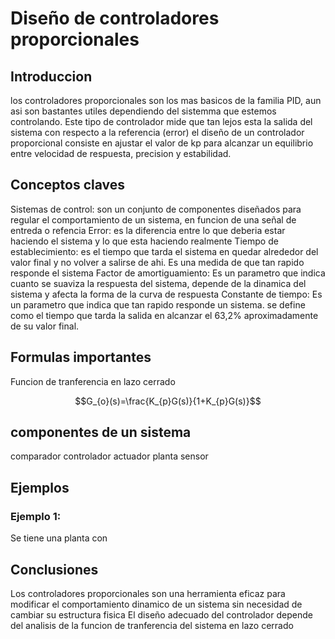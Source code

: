 # Diseño de controladores proporcionales
## Introduccion 
los controladores proporcionales son los mas basicos de la familia PID, aun asi son bastantes utiles dependiendo del sistemma que estemos controlando. Este tipo de controlador mide que tan lejos esta la salida del sistema con respecto a la referencia (error)
el diseño de un controlador proporcional consiste en ajustar el valor de kp para alcanzar un equilibrio entre velocidad de respuesta, precision y estabilidad.

## Conceptos claves
Sistemas de control: son un conjunto de componentes diseñados para regular el comportamiento de un sistema, en funcion de una señal de entreda o refencia 
Error: es la diferencia entre lo que deberia estar haciendo el sistema y lo que esta haciendo realmente 
Tiempo de establecimiento: es el tiempo que tarda el sistema en quedar alrededor del valor final y no volver a salirse de ahi. Es una medida de que tan rapido responde el sistema
Factor de amortiguamiento: Es un parametro que indica cuanto se suaviza la respuesta del sistema, depende de la dinamica del sistema y afecta la forma de la curva de respuesta
Constante de tiempo: Es un parametro que indica que tan rapido responde un sistema. se define como el tiempo que tarda la salida en alcanzar el 63,2% aproximadamente de su valor final.
## Formulas importantes
Funcion de tranferencia en lazo cerrado

$$G_{o}(s)=\frac{K_{p}G(s)}{1+K_{p}G(s)}$$

## componentes de un sistema
comparador
controlador
actuador
planta
sensor

## Ejemplos
### Ejemplo 1:
Se tiene una planta con 
## Conclusiones
Los controladores proporcionales son una herramienta eficaz para modificar el comportamiento dinamico de un sistema sin necesidad de cambiar su estructura fisica
El diseño adecuado del controlador depende del analisis de la funcion de tranferencia del sistema en lazo cerrado
